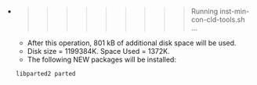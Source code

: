 * >>>>>>>>> Running inst-min-con-cld-tools.sh ...
  * After this operation, 801 kB of additional disk space will be used.
  * Disk size = 1199384K. Space Used = 1372K.
  * The following NEW packages will be installed:
  ```bash
  libparted2 parted
  ```

